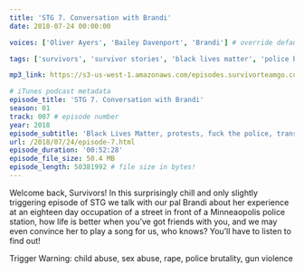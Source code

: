 ```yaml
---
title: 'STG 7. Conversation with Brandi'
date: 2018-07-24 00:00:00

voices: ['Oliver Ayers', 'Bailey Davenport', 'Brandi'] # override default (which is just Oliver and Bailey)

tags: ['survivors', 'survivor stories', 'black lives matter', 'police brutality', 'activism', 'lgbt', 'racism', 'transphobia', 'homelessness', 'interviews'] # max 255 chars

mp3_link: https://s3-us-west-1.amazonaws.com/episodes.survivorteamgo.com/STG+7+Conversation+with+Brandi.mp3

# iTunes podcast metadata
episode_title: 'STG 7. Conversation with Brandi'
season: 01
track: 007 # episode number
year: 2018
episode_subtitle: 'Black Lives Matter, protests, fuck the police, transphobia, homelessness, found family, and a live performance!'
url: /2018/07/24/episode-7.html
episode_duration: '00:52:28'
episode_file_size: 50.4 MB
episode_length: 50381992 # file size in bytes!
---
```


Welcome back, Survivors! In this surprisingly chill and only slightly triggering episode of STG we talk with our pal Brandi about her experience at an eighteen day occupation of a street in front of a Minneaopolis police station, how life is better when you’ve got friends with you, and we may even convince her to play a song for us, who knows? You’ll have to listen to find out! 

Trigger Warning: child abuse, sex abuse, rape, police brutality, gun violence
